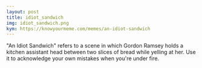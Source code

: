 ```yaml
---
layout: post
title: idiot_sandwich
img: idiot_sandwich.png
kym: https://knowyourmeme.com/memes/an-idiot-sandwich
---
```

"An Idiot Sandwich" refers to a scene in which Gordon Ramsey holds a kitchen assistant head between two slices of bread while yelling at her. Use it to acknowledge your own mistakes when you're under fire.
